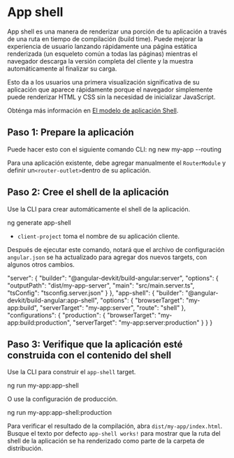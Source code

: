 # App shell

App shell es una manera de renderizar una porción de tu aplicación a través de una ruta en tiempo de compilación (build time).
Puede mejorar la experiencia de usuario lanzando rápidamente una página estática renderizada (un esqueleto común a todas las páginas) mientras el navegador descarga la versión completa del cliente y la muestra automáticamente al finalizar su carga.

Esto da a los usuarios una primera visualización significativa de su aplicación que aparece rápidamente porque el navegador simplemente puede renderizar HTML y CSS sin la necesidad de inicializar JavaScript.

Obténga más información en [El modelo de aplicación Shell](https://developers.google.com/web/fundamentals/architecture/app-shell).

## Paso 1: Prepare la aplicación

Puede hacer esto con el siguiente comando CLI:
<code-example language="bash">
ng new my-app --routing
</code-example>

Para una aplicación existente, debe agregar manualmente el `RouterModule` y definir un` <router-outlet> `dentro de su aplicación.

## Paso 2: Cree el shell de la aplicación

Use la CLI para crear automáticamente el shell de la aplicación.

<code-example language="bash">
ng generate app-shell
</code-example>

* `client-project` toma el nombre de su aplicación cliente.

Después de ejecutar este comando, notará que el archivo de configuración `angular.json` se ha actualizado para agregar dos nuevos targets, con algunos otros cambios.

<code-example language="json">
"server": {
  "builder": "@angular-devkit/build-angular:server",
  "options": {
    "outputPath": "dist/my-app-server",
    "main": "src/main.server.ts",
    "tsConfig": "tsconfig.server.json"
  }
},
"app-shell": {
  "builder": "@angular-devkit/build-angular:app-shell",
  "options": {
    "browserTarget": "my-app:build",
    "serverTarget": "my-app:server",
    "route": "shell"
  },
  "configurations": {
    "production": {
      "browserTarget": "my-app:build:production",
      "serverTarget": "my-app:server:production"
    }
  }
}
</code-example>

## Paso 3: Verifique que la aplicación esté construida con el contenido del shell

Use la CLI para construir el `app-shell` target.

<code-example language="bash">
ng run my-app:app-shell
</code-example>

O use la configuración de producción.

<code-example language="bash">
ng run my-app:app-shell:production
</code-example>

Para verificar el resultado de la compilación, abra `dist/my-app/index.html`. Busque el texto por defecto `app-shell works!` para mostrar que la ruta del shell de la aplicación se ha renderizado como parte de la carpeta de distribución.
